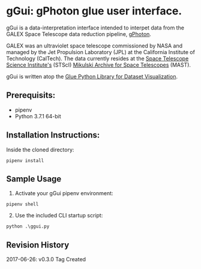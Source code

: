 # gGui: gPhoton glue user interface.
gGui is a data-interpretation interface intended to interpet data from the GALEX Space Telescope data reduction pipeline, [gPhoton](https://archive.stsci.edu/prepds/gphoton/). 

GALEX was an ultraviolet space telescope commissioned by NASA and managed by the Jet Propulsion Laboratory (JPL) at the California Institute of Technology (CalTech). The data currently resides at the [Space Telescope Science Institute's](http://www.stsci.edu/) (STScI) [Mikulski Archive for Space Telescopes](http://archive.stsci.edu/index.html) (MAST).

gGui is written atop the [Glue Python Library for Dataset Visualization](https://github.com/glue-viz/glue). 

## Prerequisits: 
* pipenv
* Python 3.7.1 64-bit

## Installation Instructions:
Inside the cloned directory:
```console
pipenv install
```
## Sample Usage
1. Activate your gGui pipenv environment:
```console
pipenv shell
```
2. Use the included CLI startup script:
```console
python .\ggui.py
```

## Revision History
2017-06-26: v0.3.0 Tag Created
